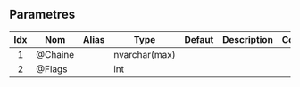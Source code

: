 [//]: outils.MGX_AFCTS_APP_COMPRESS_TEXT


[//]: s{Parametres/}
## Parametres
[//]: t{Parametres/}

| Idx | Nom     | Alias | Type          | Defaut | Description | Commentaire | Version | Spe | Dev |
| :-: | ------- | ----- | ------------- | ------ | ----------- | ----------- | ------- | :-: | --- |
|  1  | @Chaine |       | nvarchar(max) |        |             |             |         | [ ] |     |
|  2  | @Flags  |       | int           |        |             |             |         | [ ] |     |

[//]: t{/Parametres/}
[//]: s{/Parametres/}
